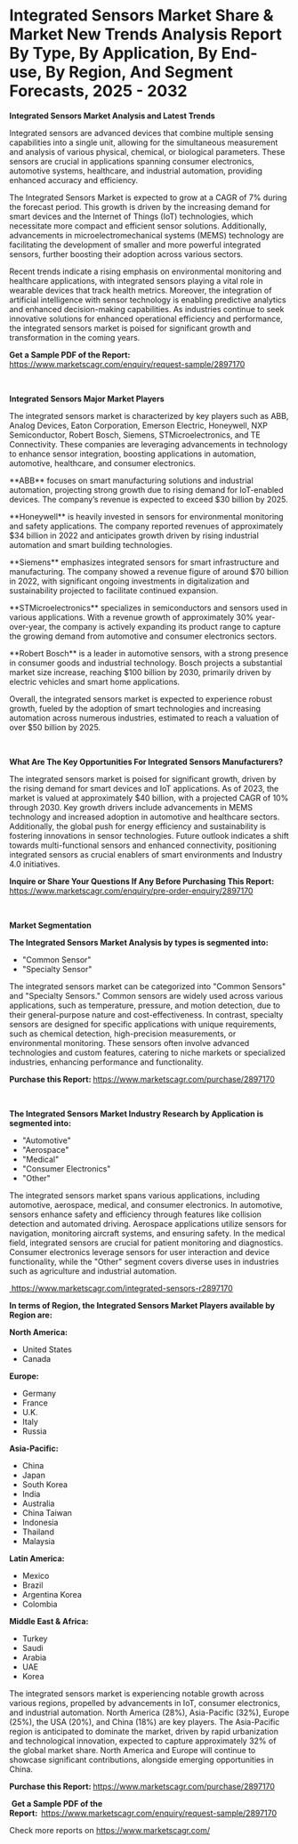 <p><h1>Integrated Sensors Market Share & Market New Trends Analysis Report By Type, By Application, By End-use, By Region, And Segment Forecasts, 2025 - 2032</h1></p><p><strong>Integrated Sensors Market Analysis and Latest Trends</strong></p>
<p><p>Integrated sensors are advanced devices that combine multiple sensing capabilities into a single unit, allowing for the simultaneous measurement and analysis of various physical, chemical, or biological parameters. These sensors are crucial in applications spanning consumer electronics, automotive systems, healthcare, and industrial automation, providing enhanced accuracy and efficiency.</p><p>The Integrated Sensors Market is expected to grow at a CAGR of 7% during the forecast period. This growth is driven by the increasing demand for smart devices and the Internet of Things (IoT) technologies, which necessitate more compact and efficient sensor solutions. Additionally, advancements in microelectromechanical systems (MEMS) technology are facilitating the development of smaller and more powerful integrated sensors, further boosting their adoption across various sectors.</p><p>Recent trends indicate a rising emphasis on environmental monitoring and healthcare applications, with integrated sensors playing a vital role in wearable devices that track health metrics. Moreover, the integration of artificial intelligence with sensor technology is enabling predictive analytics and enhanced decision-making capabilities. As industries continue to seek innovative solutions for enhanced operational efficiency and performance, the integrated sensors market is poised for significant growth and transformation in the coming years.</p></p>
<p><strong>Get a Sample PDF of the Report:&nbsp;</strong> <a href="https://www.marketscagr.com/enquiry/request-sample/2897170?utm_campaign=2452&utm_medium=2&utm_source=Github&utm_content=ia&utm_term=15032025&utm_id=integrated-sensors">https://www.marketscagr.com/enquiry/request-sample/2897170</a></p>
<p>&nbsp;</p>
<p><strong>Integrated Sensors Major Market Players</strong></p>
<p><p>The integrated sensors market is characterized by key players such as ABB, Analog Devices, Eaton Corporation, Emerson Electric, Honeywell, NXP Semiconductor, Robert Bosch, Siemens, STMicroelectronics, and TE Connectivity. These companies are leveraging advancements in technology to enhance sensor integration, boosting applications in automation, automotive, healthcare, and consumer electronics.</p><p>**ABB** focuses on smart manufacturing solutions and industrial automation, projecting strong growth due to rising demand for IoT-enabled devices. The company’s revenue is expected to exceed $30 billion by 2025. </p><p>**Honeywell** is heavily invested in sensors for environmental monitoring and safety applications. The company reported revenues of approximately $34 billion in 2022 and anticipates growth driven by rising industrial automation and smart building technologies.</p><p>**Siemens** emphasizes integrated sensors for smart infrastructure and manufacturing. The company showed a revenue figure of around $70 billion in 2022, with significant ongoing investments in digitalization and sustainability projected to facilitate continued expansion.</p><p>**STMicroelectronics** specializes in semiconductors and sensors used in various applications. With a revenue growth of approximately 30% year-over-year, the company is actively expanding its product range to capture the growing demand from automotive and consumer electronics sectors.</p><p>**Robert Bosch** is a leader in automotive sensors, with a strong presence in consumer goods and industrial technology. Bosch projects a substantial market size increase, reaching $100 billion by 2030, primarily driven by electric vehicles and smart home applications.</p><p>Overall, the integrated sensors market is expected to experience robust growth, fueled by the adoption of smart technologies and increasing automation across numerous industries, estimated to reach a valuation of over $50 billion by 2025.</p></p>
<p>&nbsp;</p>
<p><strong>What Are The Key Opportunities For Integrated Sensors Manufacturers?</strong></p>
<p><p>The integrated sensors market is poised for significant growth, driven by the rising demand for smart devices and IoT applications. As of 2023, the market is valued at approximately $40 billion, with a projected CAGR of 10% through 2030. Key growth drivers include advancements in MEMS technology and increased adoption in automotive and healthcare sectors. Additionally, the global push for energy efficiency and sustainability is fostering innovations in sensor technologies. Future outlook indicates a shift towards multi-functional sensors and enhanced connectivity, positioning integrated sensors as crucial enablers of smart environments and Industry 4.0 initiatives.</p></p>
<p><strong>Inquire or Share Your Questions If Any Before Purchasing This Report:</strong> <a href="https://www.marketscagr.com/enquiry/pre-order-enquiry/2897170?utm_campaign=2452&utm_medium=2&utm_source=Github&utm_content=ia&utm_term=15032025&utm_id=integrated-sensors">https://www.marketscagr.com/enquiry/pre-order-enquiry/2897170</a></p>
<p>&nbsp;</p>
<p><strong>Market Segmentation</strong></p>
<p><strong>The Integrated Sensors Market Analysis by types is segmented into:</strong></p>
<p><ul><li>"Common Sensor"</li><li>"Specialty Sensor"</li></ul></p>
<p><p>The integrated sensors market can be categorized into "Common Sensors" and "Specialty Sensors." Common sensors are widely used across various applications, such as temperature, pressure, and motion detection, due to their general-purpose nature and cost-effectiveness. In contrast, specialty sensors are designed for specific applications with unique requirements, such as chemical detection, high-precision measurements, or environmental monitoring. These sensors often involve advanced technologies and custom features, catering to niche markets or specialized industries, enhancing performance and functionality.</p></p>
<p><strong>Purchase this Report:&nbsp;</strong><a href="https://www.marketscagr.com/purchase/2897170?utm_campaign=2452&utm_medium=2&utm_source=Github&utm_content=ia&utm_term=15032025&utm_id=integrated-sensors">https://www.marketscagr.com/purchase/2897170</a></p>
<p>&nbsp;</p>
<p><strong>The Integrated Sensors Market Industry Research by Application is segmented into:</strong></p>
<p><ul><li>"Automotive"</li><li>"Aerospace"</li><li>"Medical"</li><li>"Consumer Electronics"</li><li>"Other"</li></ul></p>
<p><p>The integrated sensors market spans various applications, including automotive, aerospace, medical, and consumer electronics. In automotive, sensors enhance safety and efficiency through features like collision detection and automated driving. Aerospace applications utilize sensors for navigation, monitoring aircraft systems, and ensuring safety. In the medical field, integrated sensors are crucial for patient monitoring and diagnostics. Consumer electronics leverage sensors for user interaction and device functionality, while the "Other" segment covers diverse uses in industries such as agriculture and industrial automation.</p></p>
<p><a href="https://www.marketscagr.com/integrated-sensors-r2897170?utm_campaign=2452&utm_medium=2&utm_source=Github&utm_content=ia&utm_term=15032025&utm_id=integrated-sensors">&nbsp;https://www.marketscagr.com/integrated-sensors-r2897170</a></p>
<p><strong>In terms of Region, the Integrated Sensors Market Players available by Region are:</strong></p>
<p>
    <p> <strong> North America: </strong>
        <ul>
            <li>United States</li>
            <li>Canada</li>
        </ul>
        </p> 
    <p> <strong> Europe: </strong>
        <ul>
            <li>Germany</li>
            <li>France</li>
            <li>U.K.</li>
            <li>Italy</li>
            <li>Russia</li>
        </ul>
        </p> 
    <p> <strong> Asia-Pacific: </strong>
        <ul>
            <li>China</li>
            <li>Japan</li>
            <li>South Korea</li>
            <li>India</li>
            <li>Australia</li>
            <li>China Taiwan</li>
            <li>Indonesia</li>
            <li>Thailand</li>
            <li>Malaysia</li>
        </ul>
        </p> 
    <p> <strong> Latin America: </strong>
        <ul>
            <li>Mexico</li>
            <li>Brazil</li>
            <li>Argentina Korea</li>
            <li>Colombia</li>
        </ul>
        </p> 
    <p> <strong> Middle East & Africa: </strong>
        <ul>
            <li>Turkey</li>
            <li>Saudi</li>
            <li>Arabia</li>
            <li>UAE</li>
            <li>Korea</li>
        </ul>
    </p>
    </p>
<p><p>The integrated sensors market is experiencing notable growth across various regions, propelled by advancements in IoT, consumer electronics, and industrial automation. North America (28%), Asia-Pacific (32%), Europe (25%), the USA (20%), and China (18%) are key players. The Asia-Pacific region is anticipated to dominate the market, driven by rapid urbanization and technological innovation, expected to capture approximately 32% of the global market share. North America and Europe will continue to showcase significant contributions, alongside emerging opportunities in China.</p></p>
<p><strong>Purchase this Report: </strong><a href="https://www.marketscagr.com/purchase/2897170?utm_campaign=2452&utm_medium=2&utm_source=Github&utm_content=ia&utm_term=15032025&utm_id=integrated-sensors">https://www.marketscagr.com/purchase/2897170</a></p>
<p>&nbsp;<strong>Get a Sample PDF of the Report:&nbsp;&nbsp;</strong><a href="https://www.marketscagr.com/enquiry/request-sample/2897170?utm_campaign=2452&utm_medium=2&utm_source=Github&utm_content=ia&utm_term=15032025&utm_id=integrated-sensors">https://www.marketscagr.com/enquiry/request-sample/2897170</a></p>
<p><strong></strong></p>
<p>Check more reports on <a href="https://www.marketscagr.com/?utm_campaign=2452&utm_medium=2&utm_source=Github&utm_content=ia&utm_term=15032025&utm_id=integrated-sensors">https://www.marketscagr.com/</a></p>